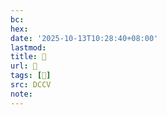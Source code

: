 ```yaml
---
bc:
hex:
date: '2025-10-13T10:28:40+08:00'
lastmod:
title: 􄧤
url: 􄧤
tags: [𥥻]
src: DCCV
note:
---
```

